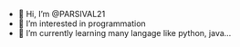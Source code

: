 - 👋 Hi, I’m @PARSIVAL21
- 👀 I’m interested in programmation
- 🌱 I’m currently learning many langage like python, java...
<!---
PARSIVAL21/PARSIVAL21 is a ✨ special ✨ repository because its `README.md` (this file) appears on your GitHub profile.
You can click the Preview link to take a look at your changes.
--->
